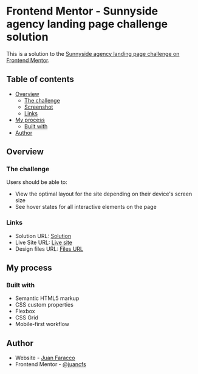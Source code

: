 # Frontend Mentor - Sunnyside agency landing page challenge solution

This is a solution to the [Sunnyside agency landing page challenge on Frontend Mentor](https://www.frontendmentor.io/challenges/sunnyside-agency-landing-page-7yVs3B6ef).

## Table of contents

- [Overview](#overview)
  - [The challenge](#the-challenge)
  - [Screenshot](#screenshot)
  - [Links](#links)
- [My process](#my-process)
  - [Built with](#built-with)
- [Author](#author)

## Overview

### The challenge

Users should be able to:

- View the optimal layout for the site depending on their device's screen size
- See hover states for all interactive elements on the page

### Links

- Solution URL: [Solution](https://your-solution-url.com)
- Live Site URL: [Live site](https://your-live-site-url.com)
- Design files URL: [Files URL]()

## My process

### Built with

- Semantic HTML5 markup
- CSS custom properties
- Flexbox
- CSS Grid
- Mobile-first workflow

## Author

- Website - [Juan Faracco](https://github.com/juancfs)
- Frontend Mentor - [@juancfs](https://www.frontendmentor.io/profile/juancfs)
